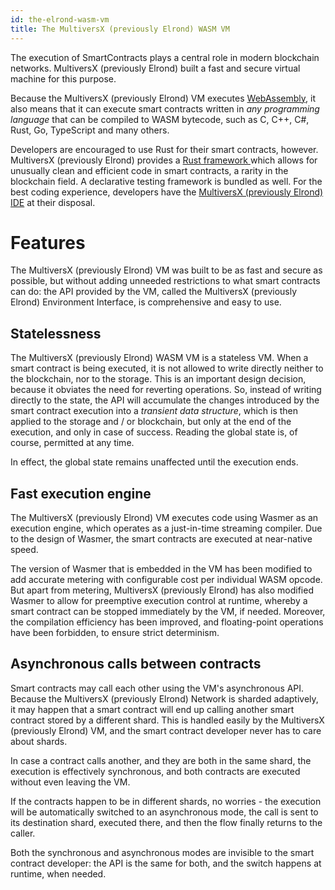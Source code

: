 ```yaml
---
id: the-elrond-wasm-vm
title: The MultiversX (previously Elrond) WASM VM
---
```


The execution of SmartContracts plays a central role in modern blockchain networks. MultiversX (previously Elrond) built a fast and secure virtual machine for this purpose.

Because the MultiversX (previously Elrond) VM executes [WebAssembly](https://en.wikipedia.org/wiki/WebAssembly), it also means that it can execute smart contracts written in _any programming language_ that can be compiled to WASM bytecode, such as C, C++, C#, Rust, Go, TypeScript and many others.

Developers are encouraged to use Rust for their smart contracts, however. MultiversX (previously Elrond) provides a [Rust framework ](https://github.com/ElrondNetwork/elrond-wasm-rs) which allows for unusually clean and efficient code in smart contracts, a rarity in the blockchain field. A declarative testing framework is bundled as well. For the best coding experience, developers have the [MultiversX (previously Elrond) IDE](https://marketplace.visualstudio.com/items?itemName=Elrond.vscode-elrond-ide) at their disposal.

# **Features**

The MultiversX (previously Elrond) VM was built to be as fast and secure as possible, but without adding unneeded restrictions to what smart contracts can do: the API provided by the VM, called the MultiversX (previously Elrond) Environment Interface, is comprehensive and easy to use.

## **Statelessness**

The MultiversX (previously Elrond) WASM VM is a stateless VM. When a smart contract is being executed, it is not allowed to write directly neither to the blockchain, nor to the storage. This is an important design decision, because it obviates the need for reverting operations. So, instead of writing directly to the state, the API will accumulate the changes introduced by the smart contract execution into a _transient data structure_, which is then applied to the storage and / or blockchain, but only at the end of the execution, and only in case of success. Reading the global state is, of course, permitted at any time.

In effect, the global state remains unaffected until the execution ends.

## **Fast execution engine**

The MultiversX (previously Elrond) VM executes code using Wasmer as an execution engine, which operates as a just-in-time streaming compiler. Due to the design of Wasmer, the smart contracts are executed at near-native speed.

The version of Wasmer that is embedded in the VM has been modified to add accurate metering with configurable cost per individual WASM opcode. But apart from metering, MultiversX (previously Elrond) has also modified Wasmer to allow for preemptive execution control at runtime, whereby a smart contract can be stopped immediately by the VM, if needed. Moreover, the compilation efficiency has been improved, and floating-point operations have been forbidden, to ensure strict determinism.

## **Asynchronous calls between contracts**

Smart contracts may call each other using the VM's asynchronous API. Because the MultiversX (previously Elrond) Network is sharded adaptively, it may happen that a smart contract will end up calling another smart contract stored by a different shard. This is handled easily by the MultiversX (previously Elrond) VM, and the smart contract developer never has to care about shards.

In case a contract calls another, and they are both in the same shard, the execution is effectively synchronous, and both contracts are executed without even leaving the VM.

If the contracts happen to be in different shards, no worries - the execution will be automatically switched to an asynchronous mode, the call is sent to its destination shard, executed there, and then the flow finally returns to the caller.

Both the synchronous and asynchronous modes are invisible to the smart contract developer: the API is the same for both, and the switch happens at runtime, when needed.

